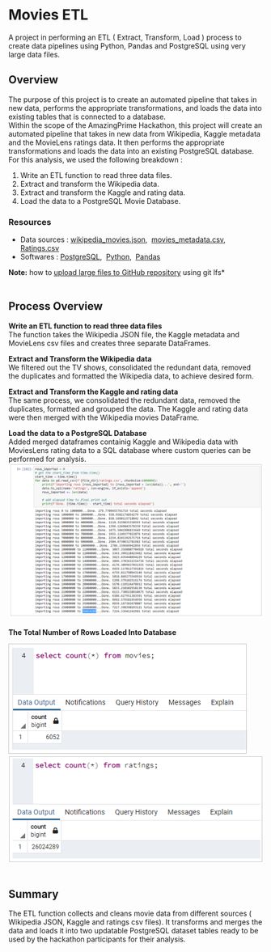 # Movies ETL
A project in performing an ETL ( Extract, Transform, Load ) process to create data pipelines using Python, Pandas and PostgreSQL using very large data files.

## Overview
The purpose of this project is to create an automated pipeline that takes in new data, performs the appropriate transformations, and loads the data into existing tables that is connected to a database.<br/>
Within the scope of the AmazingPrime Hackathon, this project will create an automated pipeline that takes in new data from Wikipedia, Kaggle metadata and the MovieLens ratings data. It then performs the appropriate transformations and loads the data into an existing PostgreSQL database.<br/>
For this analysis, we used the following breakdown :
  1. Write an ETL function to read three data files.
  2. Extract and transform the Wikipedia data.
  3. Extract and transform the Kaggle and rating data.
  4. Load the data to a PostgreSQL Movie Database.


### Resources
  - Data sources : [wikipedia_movies.json](Resources/wikipedia-movies.json),&nbsp; [movies_metadata.csv](Resources/movies_metadata.csv),&nbsp; [Ratings.csv](https://www.kaggle.com/datasets/rounakbanik/the-movies-dataset?select=ratings.csv)
  - Softwares : [PostgreSQL](https://www.enterprisedb.com/downloads/postgres-postgresql-downloads),&nbsp; [Python](https://www.python.org/downloads/windows/),&nbsp;  [Pandas](https://www.anaconda.com/products/distribution)

<b>Note:</b>  how to [upload large files to GitHub repository](https://medium.com/linkit-intecs/how-to-upload-large-files-to-github-repository-2b1e03723d2) using git lfs* 
<br/>
<br/>
## Process Overview
**Write an ETL function to read three data files** <br/>
The function takes the Wikipedia JSON file, the Kaggle metadata and MovieLens csv files and creates three separate DataFrames. <br/>

**Extract and Transform the Wikipedia data** <br/>
We filtered out the TV shows, consolidated the redundant data, removed the duplicates and formatted the Wikipedia data, to achieve desired form.<br/>

**Extract and Transform the Kaggle and rating data** <br/>
The same process, we consolidated the redundant data, removed the duplicates, formatted and grouped the data. The Kaggle and rating data were then merged with the Wikipedia movies DataFrame.
<br/>

**Load the data to a PostgreSQL Database** <br/>
Added merged dataframes containig Kaggle and Wikipedia data with MoviesLens rating data to a SQL database where custom queries can be performed for analysis.
<br/>
![loads.png](Resources/loads.png)
<br/>
<br/>
**The Total Number of Rows Loaded Into Database** <br/>

![movies_query.png](Resources/movies_query.png)
<br/>
![ratings_query.png](Resources/ratings_query.png)
<br/>
<br/>

## Summary
The ETL function collects and cleans movie data from different sources ( Wikipedia JSON, Kaggle and ratings csv files). It transforms and merges the data and loads it into two updatable PostgreSQL dataset tables ready to be used by the hackathon participants for their analysis.<br/>

<br/>

